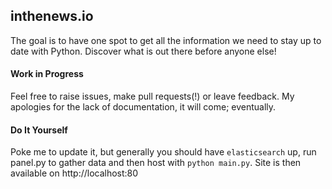 ## inthenews.io

The goal is to have one spot to get all the information we need to stay up to date with Python. Discover what is out there before anyone else!

#### Work in Progress

Feel free to raise issues, make pull requests(!) or leave feedback. My apologies for the lack of documentation, it will come; eventually.

#### Do It Yourself

Poke me to update it, but generally you should have `elasticsearch` up, run panel.py to gather data and then host with `python main.py`. Site is then available on http://localhost:80
